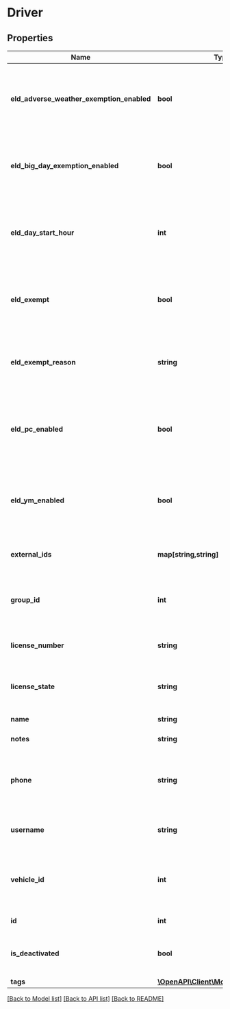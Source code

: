# Driver

## Properties
Name | Type | Description | Notes
------------ | ------------- | ------------- | -------------
**eld_adverse_weather_exemption_enabled** | **bool** | Flag indicating this driver may use Adverse Weather exemptions in ELD logs. | [optional] 
**eld_big_day_exemption_enabled** | **bool** | Flag indicating this driver may use Big Day excemptions in ELD logs. | [optional] 
**eld_day_start_hour** | **int** | 0 indicating midnight-to-midnight ELD driving hours, 12 to indicate noon-to-noon driving hours. | [optional] 
**eld_exempt** | **bool** | Flag indicating this driver is exempt from the Electronic Logging Mandate. | [optional] 
**eld_exempt_reason** | **string** | Reason that this driver is exempt from the Electronic Logging Mandate (see eldExempt). | [optional] 
**eld_pc_enabled** | **bool** | Flag indicating this driver may select the Personal Conveyance duty status in ELD logs. | [optional] [default to false]
**eld_ym_enabled** | **bool** | Flag indicating this driver may select the Yard Move duty status in ELD logs. | [optional] [default to false]
**external_ids** | **map[string,string]** | Dictionary of external IDs (string key-value pairs) | [optional] 
**group_id** | **int** | ID of the group if the organization has multiple groups (uncommon). | [optional] 
**license_number** | **string** | Driver&#39;s state issued license number. | [optional] 
**license_state** | **string** | Abbreviation of state that issued driver&#39;s license. | [optional] 
**name** | **string** | Driver&#39;s name. | 
**notes** | **string** | Notes about the driver. | [optional] 
**phone** | **string** | Driver&#39;s phone number. Please include only digits, ex. 4157771234 | [optional] 
**username** | **string** | Driver&#39;s login username into the driver app. | [optional] 
**vehicle_id** | **int** | ID of the vehicle assigned to the driver for static vehicle assignments. (uncommon). | [optional] 
**id** | **int** | ID of the driver. | 
**is_deactivated** | **bool** | True if the driver account has been deactivated. | [optional] 
**tags** | [**\OpenAPI\Client\Model\TagMetadata[]**](TagMetadata.md) |  | [optional] 

[[Back to Model list]](../README.md#documentation-for-models) [[Back to API list]](../README.md#documentation-for-api-endpoints) [[Back to README]](../README.md)


